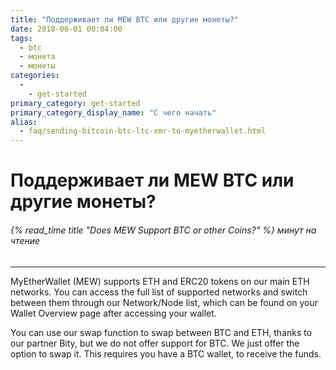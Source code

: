 ```yaml
---
title: "Поддерживает ли MEW BTC или другие монеты?"
date: 2018-06-01 00:04:00
tags:
  - btc
  - монета
  - монеты
categories:
  - 
    - get-started
primary_category: get-started
primary_category_display_name: "С чего начать"
alias:
  - faq/sending-bitcoin-btc-ltc-xmr-to-myetherwallet.html
---
```


# __Поддерживает ли MEW BTC или другие монеты?__
###### {% read_time title "Does MEW Support BTC or other Coins?" %} минут на чтение
***

MyEtherWallet (MEW) supports ETH and ERC20 tokens on our main ETH networks. You can access the full list of supported networks and switch between them through our Network/Node list, which can be found on your Wallet Overview page after accessing your wallet.

You can use our swap function to swap between BTC and ETH, thanks to our partner Bity, but we do not offer support for BTC. We just offer the option to swap it. This requires you have a BTC wallet, to receive the funds. 
